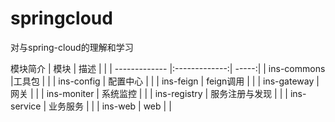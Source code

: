 # springcloud
对与spring-cloud的理解和学习


模块简介
| 模块	        | 描述           |  |
| ------------- |:-------------:| -----:|
| ins-commons      |工具包 |  |
| ins-config  | 配置中心      |   |
| ins-feign   | feign调用    |    |
| ins-gateway   | 网关    |    |
| ins-moniter   | 系统监控    |    |
| ins-registry   | 服务注册与发现    |    |
| ins-service   | 业务服务    |    |
| ins-web   | web    |    |
